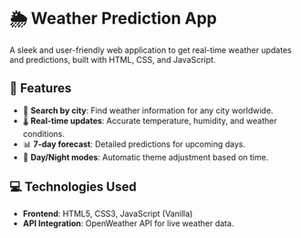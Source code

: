# 🌦️ Weather Prediction App

A sleek and user-friendly web application to get real-time weather updates and predictions, built with HTML, CSS, and JavaScript.

## 🚀 Features
- 📍 **Search by city**: Find weather information for any city worldwide.
- 🌡️ **Real-time updates**: Accurate temperature, humidity, and weather conditions.
- 📊 **7-day forecast**: Detailed predictions for upcoming days.
- 🌙 **Day/Night modes**: Automatic theme adjustment based on time.

## 💻 Technologies Used
- **Frontend**: HTML5, CSS3, JavaScript (Vanilla)
- **API Integration**: OpenWeather API for live weather data.

